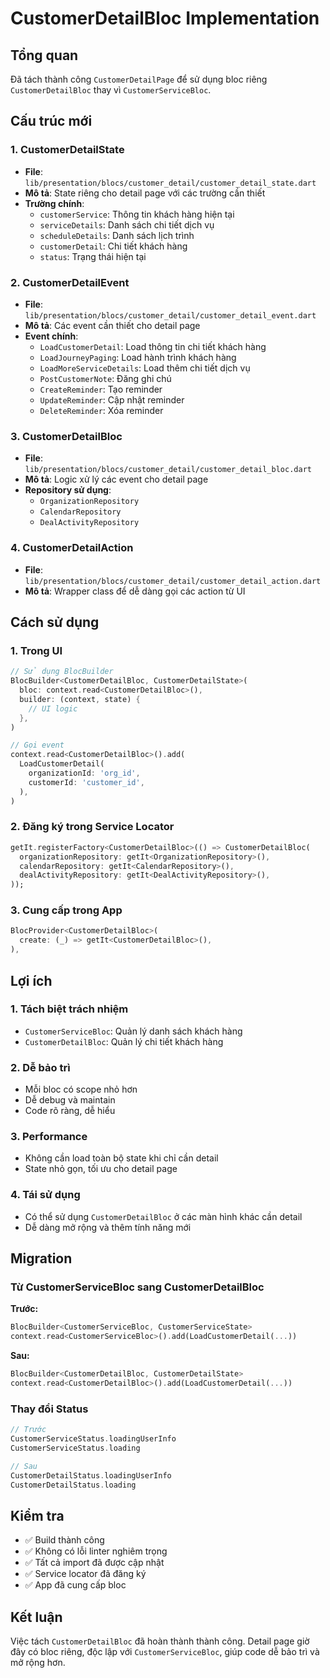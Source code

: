 # CustomerDetailBloc Implementation

## Tổng quan

Đã tách thành công `CustomerDetailPage` để sử dụng bloc riêng `CustomerDetailBloc` thay vì `CustomerServiceBloc`.

## Cấu trúc mới

### 1. CustomerDetailState
- **File**: `lib/presentation/blocs/customer_detail/customer_detail_state.dart`
- **Mô tả**: State riêng cho detail page với các trường cần thiết
- **Trường chính**:
  - `customerService`: Thông tin khách hàng hiện tại
  - `serviceDetails`: Danh sách chi tiết dịch vụ
  - `scheduleDetails`: Danh sách lịch trình
  - `customerDetail`: Chi tiết khách hàng
  - `status`: Trạng thái hiện tại

### 2. CustomerDetailEvent
- **File**: `lib/presentation/blocs/customer_detail/customer_detail_event.dart`
- **Mô tả**: Các event cần thiết cho detail page
- **Event chính**:
  - `LoadCustomerDetail`: Load thông tin chi tiết khách hàng
  - `LoadJourneyPaging`: Load hành trình khách hàng
  - `LoadMoreServiceDetails`: Load thêm chi tiết dịch vụ
  - `PostCustomerNote`: Đăng ghi chú
  - `CreateReminder`: Tạo reminder
  - `UpdateReminder`: Cập nhật reminder
  - `DeleteReminder`: Xóa reminder

### 3. CustomerDetailBloc
- **File**: `lib/presentation/blocs/customer_detail/customer_detail_bloc.dart`
- **Mô tả**: Logic xử lý các event cho detail page
- **Repository sử dụng**:
  - `OrganizationRepository`
  - `CalendarRepository`
  - `DealActivityRepository`

### 4. CustomerDetailAction
- **File**: `lib/presentation/blocs/customer_detail/customer_detail_action.dart`
- **Mô tả**: Wrapper class để dễ dàng gọi các action từ UI

## Cách sử dụng

### 1. Trong UI
```dart
// Sử dụng BlocBuilder
BlocBuilder<CustomerDetailBloc, CustomerDetailState>(
  bloc: context.read<CustomerDetailBloc>(),
  builder: (context, state) {
    // UI logic
  },
)

// Gọi event
context.read<CustomerDetailBloc>().add(
  LoadCustomerDetail(
    organizationId: 'org_id',
    customerId: 'customer_id',
  ),
)
```

### 2. Đăng ký trong Service Locator
```dart
getIt.registerFactory<CustomerDetailBloc>(() => CustomerDetailBloc(
  organizationRepository: getIt<OrganizationRepository>(),
  calendarRepository: getIt<CalendarRepository>(),
  dealActivityRepository: getIt<DealActivityRepository>(),
));
```

### 3. Cung cấp trong App
```dart
BlocProvider<CustomerDetailBloc>(
  create: (_) => getIt<CustomerDetailBloc>(),
),
```

## Lợi ích

### 1. Tách biệt trách nhiệm
- `CustomerServiceBloc`: Quản lý danh sách khách hàng
- `CustomerDetailBloc`: Quản lý chi tiết khách hàng

### 2. Dễ bảo trì
- Mỗi bloc có scope nhỏ hơn
- Dễ debug và maintain
- Code rõ ràng, dễ hiểu

### 3. Performance
- Không cần load toàn bộ state khi chỉ cần detail
- State nhỏ gọn, tối ưu cho detail page

### 4. Tái sử dụng
- Có thể sử dụng `CustomerDetailBloc` ở các màn hình khác cần detail
- Dễ dàng mở rộng và thêm tính năng mới

## Migration

### Từ CustomerServiceBloc sang CustomerDetailBloc

**Trước:**
```dart
BlocBuilder<CustomerServiceBloc, CustomerServiceState>
context.read<CustomerServiceBloc>().add(LoadCustomerDetail(...))
```

**Sau:**
```dart
BlocBuilder<CustomerDetailBloc, CustomerDetailState>
context.read<CustomerDetailBloc>().add(LoadCustomerDetail(...))
```

### Thay đổi Status
```dart
// Trước
CustomerServiceStatus.loadingUserInfo
CustomerServiceStatus.loading

// Sau
CustomerDetailStatus.loadingUserInfo
CustomerDetailStatus.loading
```

## Kiểm tra

- ✅ Build thành công
- ✅ Không có lỗi linter nghiêm trọng
- ✅ Tất cả import đã được cập nhật
- ✅ Service locator đã đăng ký
- ✅ App đã cung cấp bloc

## Kết luận

Việc tách `CustomerDetailBloc` đã hoàn thành thành công. Detail page giờ đây có bloc riêng, độc lập với `CustomerServiceBloc`, giúp code dễ bảo trì và mở rộng hơn. 
